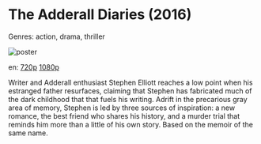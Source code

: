 # The Adderall Diaries (2016)

Genres: action, drama, thriller

![poster](http://image.tmdb.org/t/p/w500/c4Ru5EJreB7WsnOJNHwedTt8lrk.jpg)

en:
  [720p](magnet:?xt=urn:btih:1E230C7FF1BDAC13FA76312E5838919395663A8A&tr=udp://glotorrents.pw:6969/announce&tr=udp://tracker.opentrackr.org:1337/announce&tr=udp://torrent.gresille.org:80/announce&tr=udp://tracker.openbittorrent.com:80&tr=udp://tracker.coppersurfer.tk:6969&tr=udp://tracker.leechers-paradise.org:6969&tr=udp://p4p.arenabg.ch:1337&tr=udp://tracker.internetwarriors.net:1337)
  [1080p](magnet:?xt=urn:btih:55F7EF635782B1E65673BC6598C538C93FABBAAB&tr=udp://glotorrents.pw:6969/announce&tr=udp://tracker.opentrackr.org:1337/announce&tr=udp://torrent.gresille.org:80/announce&tr=udp://tracker.openbittorrent.com:80&tr=udp://tracker.coppersurfer.tk:6969&tr=udp://tracker.leechers-paradise.org:6969&tr=udp://p4p.arenabg.ch:1337&tr=udp://tracker.internetwarriors.net:1337)
  


Writer and Adderall enthusiast Stephen Elliott reaches a low point when his estranged father resurfaces, claiming that Stephen has fabricated much of the dark childhood that that fuels his writing. Adrift in the precarious gray area of memory, Stephen is led by three sources of inspiration: a new romance, the best friend who shares his history, and a murder trial that reminds him more than a little of his own story. Based on the memoir of the same name.